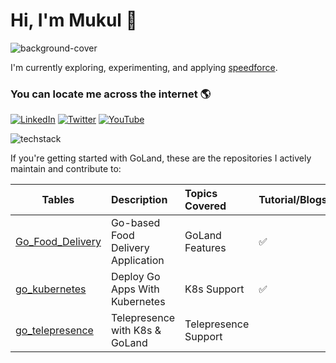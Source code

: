 # Hi, I'm Mukul 👋

![background-cover](https://gist.githubusercontent.com/mukulmantosh/6c146ac41fac13cb92390024f835736e/raw/49632957f84c91f255d1eca53f57b95c96f4208c/background.png)


I'm currently exploring, experimenting, and applying [speedforce]. 



### You can locate me across the internet 🌎 

[![LinkedIn][linkedin-shield]][linkedin-url]
[![Twitter][twitter-shield]][twitter-url]
[![YouTube][youtube-shield]][youtube-url]

![techstack](https://gist.githubusercontent.com/mukulmantosh/5ef7dcd2cd1b1b06cc02bcf11378b2b6/raw/7da2ad473c3787c5cd43d07509ab03e72aa3fc80/stack.png)

[linkedin-shield]: https://img.shields.io/badge/-LinkedIn-black.svg?style=for-the-badge&logo=linkedin&colorB=555
[linkedin-url]: https://in.linkedin.com/in/mukul-mantosh
[twitter-shield]: https://img.shields.io/badge/Twitter-1DA1F2?style=for-the-badge&logo=twitter&logoColor=white
[youtube-shield]: https://img.shields.io/badge/-Subscribe-red?style=for-the-badge&logo=youtube&logoColor=white
[twitter-url]: https://twitter.com/MantoshMukul
[youtube-url]: https://www.youtube.com/@MukulMantosh
[speedforce]: https://en.wikipedia.org/wiki/Speedster_(fiction)

If you're getting started with GoLand, these are the repositories I actively maintain and contribute to:

| Tables        |  Description    |   Topics Covered | Tutorial/Blogs/Videos | Product   |
| ------------- | :-------------------------- | :------------- | :-- | :------------- |
| [Go_Food_Delivery](https://github.com/mukulmantosh/Go_Food_Delivery) | Go-based Food Delivery Application| GoLand Features |✅|<img height="30" src="https://resources.jetbrains.com/storage/products/company/brand/logos/GoLand.png" alt="GoLand logo.">
| [go_kubernetes](https://github.com/mukulmantosh/go_kubernetes) |  Deploy Go Apps With Kubernetes | K8s Support |✅| <img height="30" src="https://resources.jetbrains.com/storage/products/company/brand/logos/GoLand.png" alt="GoLand logo.">
| [go_telepresence](https://github.com/mukulmantosh/go_telepresence) |  Telepresence with K8s & GoLand | Telepresence Support | | <img height="30" src="https://resources.jetbrains.com/storage/products/company/brand/logos/GoLand.png" alt="GoLand logo.">
